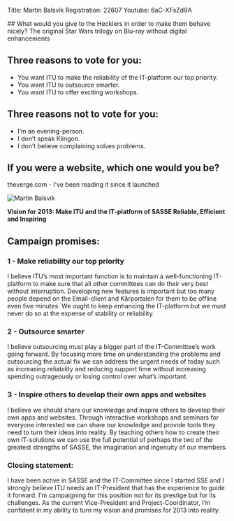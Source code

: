 Title: Martin Balsvik
Registration: 22607
Youtube: 6aC-XFsZd9A

<section class="well" markdown="1">
## What would you give to the Hecklers in order to make them behave nicely?
The original Star Wars trilogy on Blu-ray without digital enhancements

## Three reasons to vote for you:

* You want ITU to make the reliability of the IT-platform our top priority.
* You want ITU to outsource smarter.
* You want ITU to offer exciting workshops.

## Three reasons not to vote for you:

* I’m an evening-person.
* I don’t speak Klingon.
* I don’t believe complaining solves problems.

## If you were a website, which one would you be?
theverge.com - I’ve been reading it since it launched
</section>

![Martin Balsvik][poster]

**Vision for 2013: Make ITU and the IT-platform of SASSE Reliable, Efficient and Inspiring**

## Campaign promises:

### 1 - Make reliability our top priority

I believe ITU’s most important function is to maintain a well-functioning IT-platform to make sure that all other committees can do their very best without interruption. Developing new features is important but too many people depend on the Email-client and Kårportalen for them to be offline even five minutes. We ought to keep enhancing the IT-platform but we must never do so at the expense of stability or reliability.

### 2 - Outsource smarter

I believe outsourcing must play a bigger part of the IT-Committee’s work going forward. By focusing more time on understanding the problems and outsourcing the actual fix we can address the urgent needs of today such as increasing reliability and reducing support time without increasing spending outrageously or losing control over what’s important.

### 3 - Inspire others to develop their own apps and websites

I believe we should share our knowledge and inspire others to develop their own apps and websites. Through interactive workshops and seminars for everyone interested we can share our knowledge and provide tools they need to turn their ideas into reality. By teaching others how to create their own IT-solutions we can use the full potential of perhaps the two of the greatest strengths of SASSE, the imagination and ingenuity of our members.

### Closing statement:

I have been active in SASSE and the IT-Committee since I started SSE and I strongly believe ITU needs an IT-President that has the experience to guide it forward. I’m campaigning for this position not for its prestige but for its challenges. As the current Vice-President and Project-Coordinator, I’m confident in my ability to turn my vision and promises for 2013 into reality.

[poster]: /static/images/extra/martin-balsvik.jpg
